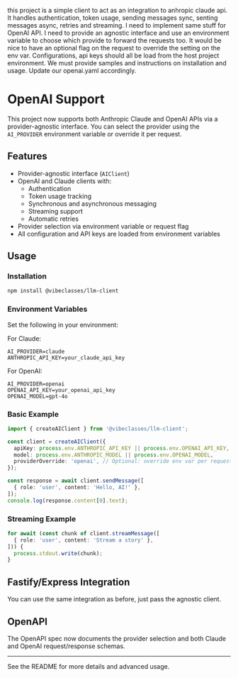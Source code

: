 this project is a simple client to act as an integration to anhropic claude api. It handles authentication, token usage, sending messages sync, senting messages async, retries and streaming. I need to implement same stuff for OpenAI  API. I need to provide an agnostic interface and use an environment variable to choose which provide to forward the requests too. It would be nice to have an optional flag on the request to override the setting on the env var. Configurations, api keys should all be load from the host project environment. We must provide samples and instructions on installation and usage. Update our openai.yaml accordingly.

# OpenAI Support

This project now supports both Anthropic Claude and OpenAI APIs via a provider-agnostic interface. You can select the provider using the `AI_PROVIDER` environment variable or override it per request.

## Features
- Provider-agnostic interface (`AIClient`)
- OpenAI and Claude clients with:
  - Authentication
  - Token usage tracking
  - Synchronous and asynchronous messaging
  - Streaming support
  - Automatic retries
- Provider selection via environment variable or request flag
- All configuration and API keys are loaded from environment variables

## Usage

### Installation
```bash
npm install @vibeclasses/llm-client
```

### Environment Variables
Set the following in your environment:

For Claude:
```
AI_PROVIDER=claude
ANTHROPIC_API_KEY=your_claude_api_key
```
For OpenAI:
```
AI_PROVIDER=openai
OPENAI_API_KEY=your_openai_api_key
OPENAI_MODEL=gpt-4o
```

### Basic Example
```typescript
import { createAIClient } from '@vibeclasses/llm-client';

const client = createAIClient({
  apiKey: process.env.ANTHROPIC_API_KEY || process.env.OPENAI_API_KEY,
  model: process.env.ANTHROPIC_MODEL || process.env.OPENAI_MODEL,
  providerOverride: 'openai', // Optional: override env var per request
});

const response = await client.sendMessage([
  { role: 'user', content: 'Hello, AI!' },
]);
console.log(response.content[0].text);
```

### Streaming Example
```typescript
for await (const chunk of client.streamMessage([
  { role: 'user', content: 'Stream a story' },
])) {
  process.stdout.write(chunk);
}
```

## Fastify/Express Integration
You can use the same integration as before, just pass the agnostic client.

## OpenAPI
The OpenAPI spec now documents the provider selection and both Claude and OpenAI request/response schemas.

---
See the README for more details and advanced usage.
